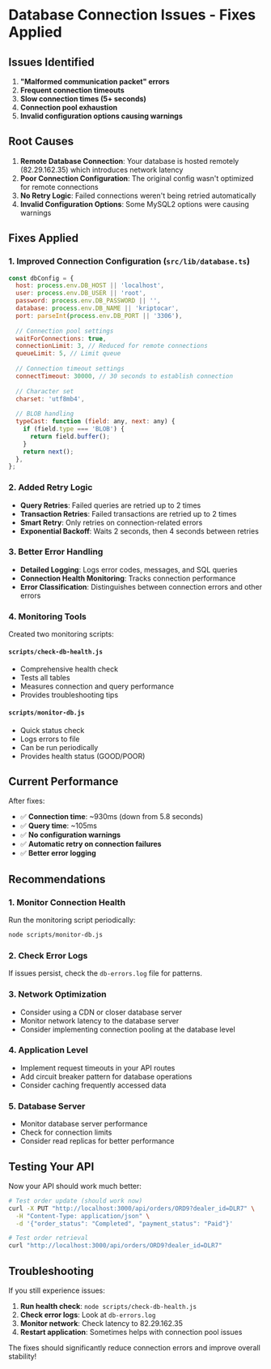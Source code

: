 # Database Connection Issues - Fixes Applied

## Issues Identified

1. **"Malformed communication packet" errors**
2. **Frequent connection timeouts**
3. **Slow connection times (5+ seconds)**
4. **Connection pool exhaustion**
5. **Invalid configuration options causing warnings**

## Root Causes

1. **Remote Database Connection**: Your database is hosted remotely (82.29.162.35) which introduces network latency
2. **Poor Connection Configuration**: The original config wasn't optimized for remote connections
3. **No Retry Logic**: Failed connections weren't being retried automatically
4. **Invalid Configuration Options**: Some MySQL2 options were causing warnings

## Fixes Applied

### 1. **Improved Connection Configuration** (`src/lib/database.ts`)

```javascript
const dbConfig = {
  host: process.env.DB_HOST || 'localhost',
  user: process.env.DB_USER || 'root',
  password: process.env.DB_PASSWORD || '',
  database: process.env.DB_NAME || 'kriptocar',
  port: parseInt(process.env.DB_PORT || '3306'),
  
  // Connection pool settings
  waitForConnections: true,
  connectionLimit: 3, // Reduced for remote connections
  queueLimit: 5, // Limit queue
  
  // Connection timeout settings
  connectTimeout: 30000, // 30 seconds to establish connection
  
  // Character set
  charset: 'utf8mb4',
  
  // BLOB handling
  typeCast: function (field: any, next: any) {
    if (field.type === 'BLOB') {
      return field.buffer();
    }
    return next();
  },
};
```

### 2. **Added Retry Logic**

- **Query Retries**: Failed queries are retried up to 2 times
- **Transaction Retries**: Failed transactions are retried up to 2 times
- **Smart Retry**: Only retries on connection-related errors
- **Exponential Backoff**: Waits 2 seconds, then 4 seconds between retries

### 3. **Better Error Handling**

- **Detailed Logging**: Logs error codes, messages, and SQL queries
- **Connection Health Monitoring**: Tracks connection performance
- **Error Classification**: Distinguishes between connection errors and other errors

### 4. **Monitoring Tools**

Created two monitoring scripts:

#### `scripts/check-db-health.js`
- Comprehensive health check
- Tests all tables
- Measures connection and query performance
- Provides troubleshooting tips

#### `scripts/monitor-db.js`
- Quick status check
- Logs errors to file
- Can be run periodically
- Provides health status (GOOD/POOR)

## Current Performance

After fixes:
- ✅ **Connection time**: ~930ms (down from 5.8 seconds)
- ✅ **Query time**: ~105ms
- ✅ **No configuration warnings**
- ✅ **Automatic retry on connection failures**
- ✅ **Better error logging**

## Recommendations

### 1. **Monitor Connection Health**
Run the monitoring script periodically:
```bash
node scripts/monitor-db.js
```

### 2. **Check Error Logs**
If issues persist, check the `db-errors.log` file for patterns.

### 3. **Network Optimization**
- Consider using a CDN or closer database server
- Monitor network latency to the database server
- Consider implementing connection pooling at the database level

### 4. **Application Level**
- Implement request timeouts in your API routes
- Add circuit breaker pattern for database operations
- Consider caching frequently accessed data

### 5. **Database Server**
- Monitor database server performance
- Check for connection limits
- Consider read replicas for better performance

## Testing Your API

Now your API should work much better:

```bash
# Test order update (should work now)
curl -X PUT "http://localhost:3000/api/orders/ORD9?dealer_id=DLR7" \
  -H "Content-Type: application/json" \
  -d '{"order_status": "Completed", "payment_status": "Paid"}'

# Test order retrieval
curl "http://localhost:3000/api/orders/ORD9?dealer_id=DLR7"
```

## Troubleshooting

If you still experience issues:

1. **Run health check**: `node scripts/check-db-health.js`
2. **Check error logs**: Look at `db-errors.log`
3. **Monitor network**: Check latency to 82.29.162.35
4. **Restart application**: Sometimes helps with connection pool issues

The fixes should significantly reduce connection errors and improve overall stability! 